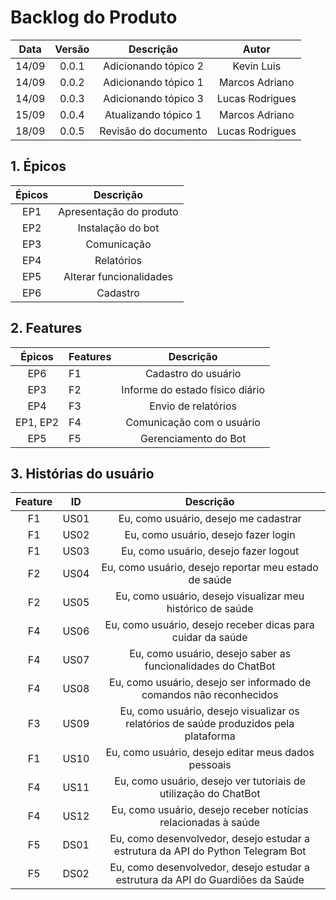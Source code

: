 # Backlog do Produto

|Data|Versão|Descrição|Autor|
|:--:|:--:|:--:|:---:|
|14/09|0.0.1|Adicionando tópico 2|Kevin Luis|
|14/09|0.0.2|Adicionando tópico 1|Marcos Adriano|
|14/09|0.0.3|Adicionando tópico 3|Lucas Rodrigues|
|15/09|0.0.4|Atualizando tópico 1|Marcos Adriano|
|18/09|0.0.5|Revisão do documento|Lucas Rodrigues|

## 1. Épicos

|Épicos|Descrição|
|:-----------------------------------------------------------------:|:-------------------------------------------:|
|EP1| Apresentação do produto|
|EP2| Instalação do bot|
|EP3| Comunicação|
|EP4| Relatórios|
|EP5| Alterar funcionalidades|
|EP6| Cadastro|

## 2. Features

|Épicos|Features|Descrição|
|:--:|-----|:--:|
|EP6|F1|Cadastro do usuário|
|EP3|F2|Informe do estado físico diário|
|EP4|F3|Envio de relatórios|
|EP1, EP2|F4|Comunicação com o usuário|
|EP5|F5|Gerenciamento do Bot|

## 3. Histórias do usuário

|Feature|ID|Descrição|
|:--:|-----|:--:|
|F1|US01|Eu, como usuário, desejo me cadastrar| ✅
|F1|US02|Eu, como usuário, desejo fazer login| ✅
|F1|US03|Eu, como usuário, desejo fazer logout| ✅
|F2|US04|Eu, como usuário, desejo reportar meu estado de saúde| ✅
|F2|US05|Eu, como usuário, desejo visualizar meu histórico de saúde| 
|F4|US06|Eu, como usuário, desejo receber dicas para cuidar da saúde| ✅
|F4|US07|Eu, como usuário, desejo saber as funcionalidades do ChatBot| ✅
|F4|US08|Eu, como usuário, desejo ser informado de comandos não reconhecidos|
|F3|US09|Eu, como usuário, desejo visualizar os relatórios de saúde produzidos pela plataforma| 
|F1|US10|Eu, como usuário, desejo editar meus dados pessoais| ✅
|F4|US11|Eu, como usuário, desejo ver tutoriais de utilização do ChatBot| 
|F4|US12|Eu, como usuário, desejo receber notícias relacionadas à saúde|
|F5|DS01|Eu, como desenvolvedor, desejo estudar a estrutura da API do Python Telegram Bot|
|F5|DS02|Eu, como desenvolvedor, desejo estudar a estrutura da API do Guardiões da Saúde|
